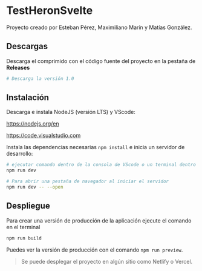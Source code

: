 # TestHeronSvelte

Proyecto creado por Esteban Pérez, Maximiliano Marín y Matías González.

## Descargas

Descarga el comprimido con el código fuente del proyecto en la pestaña de **Releases**



```bash
# Descarga la versión 1.0

```


## Instalación

Descarga e instala NodeJS (versión LTS) y VScode:

https://nodejs.org/en

https://code.visualstudio.com

Instala las dependencias necesarias
`npm install` e inicia un servidor de desarrollo:

```bash
# ejecutar comando dentro de la consola de VScode o un terminal dentro del directorio del proyecto
npm run dev

# Para abrir una pestaña de navegador al iniciar el servidor
npm run dev -- --open
```

## Despliegue

Para crear una versión de producción de la aplicación ejecute el comando en el terminal

```bash
npm run build
```

Puedes ver la versión de producción con el comando `npm run preview`.

> Se puede desplegar el proyecto en algún sitio como Netlify o Vercel.
